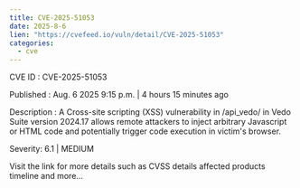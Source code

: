 ```yaml
--- 
title: CVE-2025-51053
date: 2025-8-6
lien: "https://cvefeed.io/vuln/detail/CVE-2025-51053"
categories:
  - cve
---
```


CVE ID : CVE-2025-51053

Published :  Aug. 6
2025
9:15 p.m. | 4 hours
15 minutes ago

Description : A Cross-site scripting (XSS) vulnerability in /api_vedo/ in Vedo Suite version 2024.17 allows remote attackers to inject arbitrary Javascript or HTML code and potentially trigger code execution in victim's browser.

Severity: 6.1 | MEDIUM

Visit the link for more details
such as CVSS details
affected products
timeline
and more...
